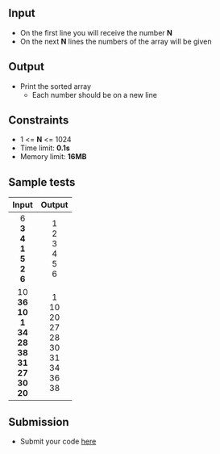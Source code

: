 ## Input
- On the first line you will receive the number **N**
- On the next **N** lines the numbers of the array will be given

## Output
- Print the sorted array
  - Each number should be on a new line

## Constraints
- 1 <= **N** <= 1024
- Time limit: **0.1s**
- Memory limit: **16MB**

## Sample tests

| Input | Output |
|:-----:|:------:|
| 6<br>**3<br>4<br>1<br>5<br>2<br>6** | 1<br>2<br>3<br>4<br>5<br>6 |
| 10<br>**36<br>10<br>1<br>34<br>28<br>38<br>31<br>27<br>30<br>20** | 1<br>10<br>20<br>27<br>28<br>30<br>31<br>34<br>36<br>38 |

## Submission
- Submit your code [here](http://bgcoder.com/Contests/Practice/Index/464#11)
